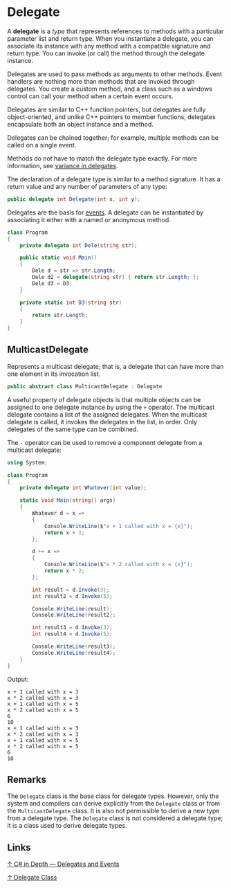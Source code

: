 # Delegate

A **delegate** is a *type* that represents references to methods with a particular parameter list and return type. When you instantiate a delegate, you can associate its instance with any method with a compatible signature and return type. You can invoke (or call) the method through the delegate instance.

Delegates are used to pass methods as arguments to other methods. Event handlers are nothing more than methods that are invoked through delegates. You create a custom method, and a class such as a windows control can call your method when a certain event occurs.

Delegates are similar to C++ function pointers, but delegates are fully object-oriented, and unlike C++ pointers to member functions, delegates encapsulate both an object instance and a method.

Delegates can be chained together; for example, multiple methods can be called on a single event.

Methods do not have to match the delegate type exactly. For more information, see [variance in delegates](../../../csharp/covariance%20and%20contravariance.md).

The declaration of a delegate type is similar to a method signature. It has a return value and any number of parameters of any type:

```csharp
public delegate int Delegate(int x, int y);
```

Delegates are the basis for [events](event.md). A delegate can be instantiated by associating it either with a named or anonymous method.

```csharp
class Program
{
    private delegate int Dele(string str);

    public static void Main()
    {
        Dele d = str => str.Length;
        Dele d2 = delegate(string str) { return str.Length; };
        Dele d3 = D3;
    }

    private static int D3(string str)
    {
        return str.Length;
    }
}
```

## MulticastDelegate

Represents a multicast delegate; that is, a delegate that can have more than one element in its invocation list.

```csharp
public abstract class MulticastDelegate : Delegate
```

A useful property of delegate objects is that multiple objects can be assigned to one delegate instance by using the `+` operator. The multicast delegate contains a list of the assigned delegates. When the multicast delegate is called, it invokes the delegates in the list, in order. Only delegates of the same type can be combined.

The `-` operator can be used to remove a component delegate from a multicast delegate:

```csharp
using System;

class Program
{
    private delegate int Whatever(int value);

    static void Main(string[] args)
    {
        Whatever d = x =>
        {
            Console.WriteLine($"x + 1 called with x = {x}");
            return x + 1;
        };

        d += x =>
        {
            Console.WriteLine($"x * 2 called with x = {x}");
            return x * 2;
        };

        int result = d.Invoke(3);
        int result2 = d.Invoke(5);

        Console.WriteLine(result);
        Console.WriteLine(result2);

        int result3 = d.Invoke(3);
        int result4 = d.Invoke(5);

        Console.WriteLine(result3);
        Console.WriteLine(result4);
    }
}
```

Output:

```output
x + 1 called with x = 3
x * 2 called with x = 3
x + 1 called with x = 5
x * 2 called with x = 5
6
10
x + 1 called with x = 3
x * 2 called with x = 3
x + 1 called with x = 5
x * 2 called with x = 5
6
10
```

## Remarks

The `Delegate` class is the base class for delegate types. However, only the system and compilers can derive explicitly from the `Delegate` class or from the `MulticastDelegate` class. It is also not permissible to derive a new type from a delegate type. The `Delegate` class is not considered a delegate type; it is a class used to derive delegate types.

## Links

[↑ C# in Depth — Delegates and Events](https://csharpindepth.com/Articles/Events)

[↑ Delegate Class](https://docs.microsoft.com/en-us/dotnet/api/system.delegate)
